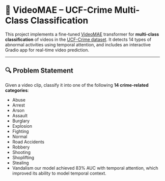 # 🎥 VideoMAE – UCF-Crime Multi-Class Classification

This project implements a fine-tuned [VideoMAE](https://huggingface.co/MCG-NJU/videomae-base) transformer for **multi-class classification** of videos in the [UCF-Crime dataset](https://www.crcv.ucf.edu/projects/real-world/). It detects 14 types of abnormal activities using temporal attention, and includes an interactive Gradio app for real-time video prediction.

---

## 🔍 Problem Statement

Given a video clip, classify it into one of the following **14 crime-related categories**:

- Abuse
- Arrest
- Arson
- Assault
- Burglary
- Explosion
- Fighting
- Normal
- Road Accidents
- Robbery
- Shooting
- Shoplifting
- Stealing
- Vandalism
our model achieved 83% AUC with temporal attention, which improved its ability to model temporal context.


